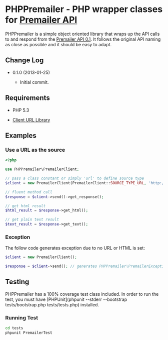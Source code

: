 # PHPPremailer - PHP wrapper classes for [Premailer API](http://premailer.dialect.ca/api)

PHPPremailer is a simple object oriented library that wraps up the API calls to and respond from
the [Premailer API 0.1](http://premailer.dialect.ca/api). It follows the original API naming as
close as possible and it should be easy to adapt.

## Change Log

* 0.1.0 (2013-01-25)

	* Initial commit.

## Requirements

* PHP 5.3

* [Client URL Library](http://php.net/manual/en/book.curl.php)

## Examples

### Use a URL as the source

```php
<?php

use PHPPremailer\PremailerClient;

// pass a class constant or simply 'url' to define source type
$client = new PremailerClient(PremailerClient::SOURCE_TYPE_URL, 'http://dialect.ca/premailer-tests/base.html');

// fluent method call
$response = $client->send()->get_response();

// get html result
$html_result = $response->get_html();

// get plain text result
$text_result = $response->get_text();
```

### Exception

The follow code generates exception due to no URL or HTML is set:

```php
$client = new PremailerClient();

$response = $client->send(); // generates PHPPremailer\PremailerException !
```

## Testing

PHPPremailer has a 100% coverage test class included. In order to run the test, you must have
[PHPUnit](phpunit --stderr --bootstrap tests/bootstrap.php tests/tests.php) installed.

### Running Test

```bash
cd tests
phpunit PremailerTest
```
